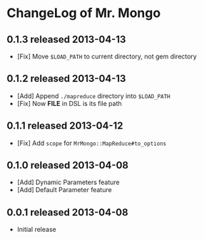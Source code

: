 ChangeLog of Mr. Mongo
======================

0.1.3 released 2013-04-13
-------------------------

- [Fix] Move `$LOAD_PATH` to current directory, not gem directory

0.1.2 released 2013-04-13
-------------------------

- [Add] Append `./mapreduce` directory into `$LOAD_PATH`
- [Fix] Now __FILE__ in DSL is its file path

0.1.1 released 2013-04-12
-------------------------

- [Fix] Add `scope` for `MrMongo::MapReduce#to_options`

0.1.0 released 2013-04-08
-------------------------

- [Add] Dynamic Parameters feature
- [Add] Default Parameter feature

0.0.1 released 2013-04-08
-------------------------

- Initial release
